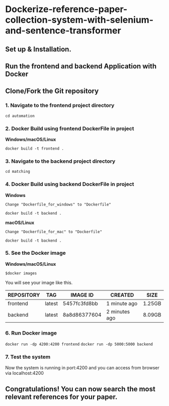 # Dockerize-reference-paper-collection-system-with-selenium-and-sentence-transformer 
## Set up & Installation.
## Run the frontend and backend Application with Docker
## Clone/Fork the Git repository
### 1. Navigate to the frontend project directory
`cd automation`
### 2. Docker Build using frontend DockerFile in project

**Windows/macOS/Linux**

`docker build -t frontend .`

### 3. Navigate to the backend project directory

`cd matching`

### 4. Docker Build using backend DockerFile in project

**Windows**

`Change "Dockerfile_for_windows" to "Dockerfile" `

`docker build -t backend .`


**macOS/Linux**

`Change "Dockerfile_for_mac" to "Dockerfile" `

`docker build -t backend .`


### 5. See the Docker image                 

**Windows/macOS/Linux**

```$docker images```

You will see your image like this.

| REPOSITORY | TAG | IMAGE ID | CREATED | SIZE |
|  ----------------- | ----------------- | ----------------- | ----------------- | ----------------- |
| frontend | latest | 5457fc3fd8bb | 1 minute ago | 1.25GB |
| backend | latest | 8a8d86377604 | 2 minutes ago | 8.09GB |

### 6. Run Docker image

`docker run -dp 4200:4200 frontend`
`docker run -dp 5000:5000 backend`

### 7. Test the system

Now the system is running in port:4200 and you can access from browser via localhost:4200

## Congratulations! You can now search the most relevant references for your paper.

